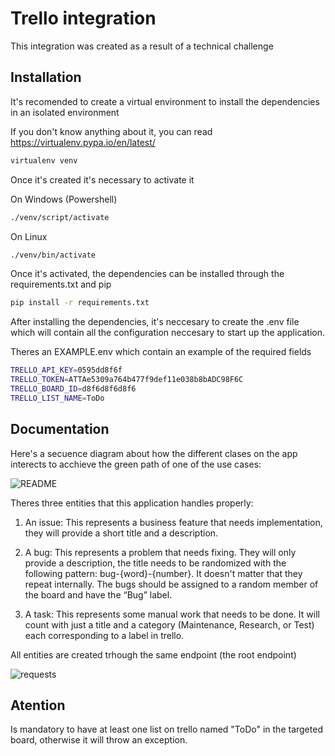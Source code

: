 
# Trello integration

This integration was created as a result of a technical challenge


## Installation

It's recomended to create a virtual environment to install the dependencies in an isolated environment

If you don't know anything about it, you can read https://virtualenv.pypa.io/en/latest/


```bash
virtualenv venv
```

Once it's created it's necessary to activate it

On Windows  (Powershell)
```bash
./venv/script/activate
```
On Linux

```bash
./venv/bin/activate
```

Once it's activated, the dependencies can be installed through the requirements.txt and pip

```bash
pip install -r requirements.txt
```

After installing the dependencies, it's neccesary to create the .env file which will contain all the configuration neccesary to start up the application.

Theres an EXAMPLE.env which contain an example of the required fields

```bash
TRELLO_API_KEY=0595dd8f6f
TRELLO_TOKEN=ATTAe5309a764b477f9def11e038b8bADC98F6C
TRELLO_BOARD_ID=d8f6d8f6d8f6
TRELLO_LIST_NAME=ToDo
```


## Documentation

Here's a secuence diagram about how the different clases on the app interects to acchieve the green path of one of the use cases:

![README](https://github.com/TTomas78/trello-integration/assets/17711544/6bd78b8e-dd15-4fb3-80bd-ebca8b5649d4)

Theres three entities that this application handles properly:

1. An issue: This represents a business feature that needs implementation, they will provide a short title and a description.

2. A bug: This represents a problem that needs fixing. They will only provide a description, the title needs to be randomized with the following pattern: bug-{word}-{number}. It doesn't matter that they repeat internally. The bugs should be assigned to a random member of the board and have the “Bug” label.

3. A task: This represents some manual work that needs to be done. It will count with just a title and a category (Maintenance, Research, or Test) each corresponding to a label in trello. 

All entities are created trhough the same endpoint (the root endpoint)

![requests](https://github.com/TTomas78/trello-integration/assets/17711544/6826aafa-d4a0-47c7-9889-c67adab112b5)


## Atention

Is mandatory to have at least one list on trello named "ToDo" in the targeted board, otherwise it will throw an exception.
